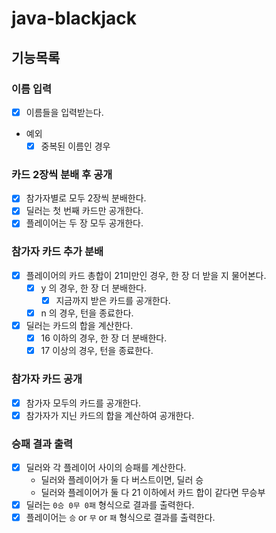 # java-blackjack

## 기능목록

### 이름 입력

- [x] 이름들을 입력받는다.
- 예외
    - [x] 중복된 이름인 경우

### 카드 2장씩 분배 후 공개

- [X] 참가자별로 모두 2장씩 분배한다.
- [X] 딜러는 첫 번째 카드만 공개한다.
- [X] 플레이어는 두 장 모두 공개한다.

### 참가자 카드 추가 분배

- [x] 플레이어의 카드 총합이 21미만인 경우, 한 장 더 받을 지 물어본다.
    - [x] y 의 경우, 한 장 더 분배한다.
        - [x] 지금까지 받은 카드를 공개한다.
    - [x] n 의 경우, 턴을 종료한다.
- [x] 딜러는 카드의 합을 계산한다.
    - [x] 16 이하의 경우, 한 장 더 분배한다.
    - [x] 17 이상의 경우, 턴을 종료한다.

### 참가자 카드 공개

- [x] 참가자 모두의 카드를 공개한다.
- [x] 참가자가 지닌 카드의 합을 계산하여 공개한다.

### 승패 결과 출력

- [x] 딜러와 각 플레이어 사이의 승패를 계산한다.
    - 딜러와 플레이어가 둘 다 버스트이면, 딜러 승
    - 딜러와 플레이어가 둘 다 21 이하에서 카드 합이 같다면 무승부
- [x] 딜러는 `0승 0무 0패` 형식으로 결과를 출력한다.
- [x] 플레이어는 `승` or `무` or `패` 형식으로 결과를 출력한다.